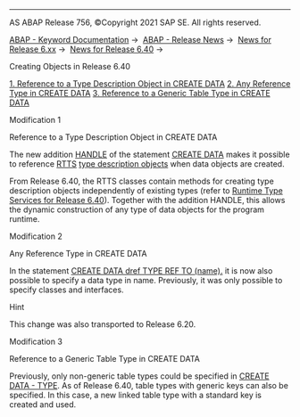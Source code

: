   

* * *

AS ABAP Release 756, ©Copyright 2021 SAP SE. All rights reserved.

[ABAP - Keyword Documentation](javascript:call_link\('abenabap.htm'\)) →  [ABAP - Release News](javascript:call_link\('abennews.htm'\)) →  [News for Release 6.xx](javascript:call_link\('abennews-6.htm'\)) →  [News for Release 6.40](javascript:call_link\('abennews-640.htm'\)) → 

Creating Objects in Release 6.40

[1\. Reference to a Type Description Object in CREATE DATA](#!ABAP_MODIFICATION_1@1@)
[2\. Any Reference Type in CREATE DATA](#!ABAP_MODIFICATION_2@2@)
[3\. Reference to a Generic Table Type in CREATE DATA](#!ABAP_MODIFICATION_3@3@)

Modification 1   

Reference to a Type Description Object in CREATE DATA

The new addition [HANDLE](javascript:call_link\('abapcreate_data_handle.htm'\)) of the statement [CREATE DATA](javascript:call_link\('abapcreate_data.htm'\)) makes it possible to reference [RTTS](javascript:call_link\('abenrun_time_type_services_glosry.htm'\) "Glossary Entry") [type description objects](javascript:call_link\('abentype_object_glosry.htm'\) "Glossary Entry") when data objects are created.

From Release 6.40, the RTTS classes contain methods for creating type description objects independently of existing types (refer to [Runtime Type Services for Release 6.40](javascript:call_link\('abennews-640-rtti.htm'\))). Together with the addition HANDLE, this allows the dynamic construction of any type of data objects for the program runtime.

Modification 2   

Any Reference Type in CREATE DATA

In the statement
[CREATE DATA dref TYPE REF TO (name).](javascript:call_link\('abapcreate_data_reference.htm'\))
it is now also possible to specify a data type in name. Previously, it was only possible to specify classes and interfaces.

Hint

This change was also transported to Release 6.20.

Modification 3   

Reference to a Generic Table Type in CREATE DATA

Previously, only non-generic table types could be specified in [CREATE DATA - TYPE](javascript:call_link\('abapcreate_data_existing.htm'\)). As of Release 6.40, table types with generic keys can also be specified. In this case, a new linked table type with a standard key is created and used.